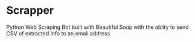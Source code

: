 # Scrapper

Python Web Scraping Bot built with Beautiful Soup with the ablity to send CSV of extracted info to an email address.